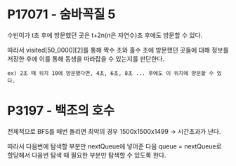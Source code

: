 # P17071 - 숨바꼭질 5

수빈이가 t초 후에 방문했던 곳은 t+2n(n은 자연수)초 후에도 방문할 수 있다.

따라서 visited[50_0000][2]를 통해 짝수 초와 홀수 초에 방문했던 곳들에 대해 정보를 저장한 후에 이를 통해 동생을 따라잡을 수 있는지를 판단한다.

```
ex) 2초 때 위치 10에 방문했다면, 4초, 6초, 8초 ... 후에도 이 위치에 방문할 수 있다.
```

# P3197 - 백조의 호수

전체적으로 BFS를 매번 돌리면 최악의 경우 1500x1500x1499 -> 시간초과가 난다.

따라서 다음번에 탐색할 부분만 nextQueue에 넣어준 다음 queue = nextQueue로 할당해서 다음번 탐색 때 필요한 부분만 탐색할 수 있도록 한다.
